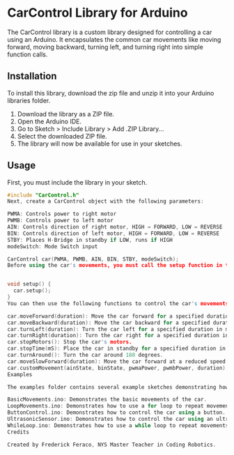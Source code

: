 # CarControl Library for Arduino

The CarControl library is a custom library designed for controlling a car using an Arduino. It encapsulates the common car movements like moving forward, moving backward, turning left, and turning right into simple function calls.

## Installation

To install this library, download the zip file and unzip it into your Arduino libraries folder. 

1. Download the library as a ZIP file.
2. Open the Arduino IDE.
3. Go to Sketch > Include Library > Add .ZIP Library...
4. Select the downloaded ZIP file.
5. The library will now be available for use in your sketches.

## Usage

First, you must include the library in your sketch.

```cpp
#include "CarControl.h"
Next, create a CarControl object with the following parameters:

PWMA: Controls power to right motor
PWMB: Controls power to left motor
AIN: Controls direction of right motor, HIGH = FORWARD, LOW = REVERSE
BIN: Controls direction of left motor, HIGH = FORWARD, LOW = REVERSE
STBY: Places H-Bridge in standby if LOW, runs if HIGH
modeSwitch: Mode Switch input

CarControl car(PWMA, PWMB, AIN, BIN, STBY, modeSwitch);
Before using the car's movements, you must call the setup function in the setup function of your sketch.


void setup() {
  car.setup();
}
You can then use the following functions to control the car's movements:

car.moveForward(duration): Move the car forward for a specified duration in milliseconds.
car.moveBackward(duration): Move the car backward for a specified duration in milliseconds.
car.turnLeft(duration): Turn the car left for a specified duration in milliseconds.
car.turnRight(duration): Turn the car right for a specified duration in milliseconds.
car.stopMotors(): Stop the car's motors.
car.stopTime(mS): Place the car in standby for a specified duration in milliseconds.
car.turnAround(): Turn the car around 180 degrees.
car.moveSlowForward(duration): Move the car forward at a reduced speed for a specified duration in milliseconds.
car.customMovement(ainState, binState, pwmaPower, pwmbPower, duration): Create a custom movement pattern with specified states and power levels.
Examples

The examples folder contains several example sketches demonstrating how to use the CarControl library:

BasicMovements.ino: Demonstrates the basic movements of the car.
LoopMovements.ino: Demonstrates how to use a for loop to repeat movements.
ButtonControl.ino: Demonstrates how to control the car using a button.
UltrasonicSensor.ino: Demonstrates how to control the car using an ultrasonic sensor.
WhileLoop.ino: Demonstrates how to use a while loop to repeat movements until a condition is met.
Credits

Created by Frederick Feraco, NYS Master Teacher in Coding Robotics.